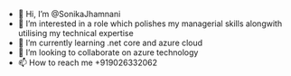 - 👋 Hi, I’m @SonikaJhamnani
- 👀 I’m interested in a role which polishes my managerial skills alongwith utilising my technical expertise
- 🌱 I’m currently learning .net core and azure cloud
- 💞️ I’m looking to collaborate on azure technology
- 📫 How to reach me +919026332062

<!---
SonikaJhamnani/SonikaJhamnani is a ✨ special ✨ repository because its `README.md` (this file) appears on your GitHub profile.
You can click the Preview link to take a look at your changes.
--->
